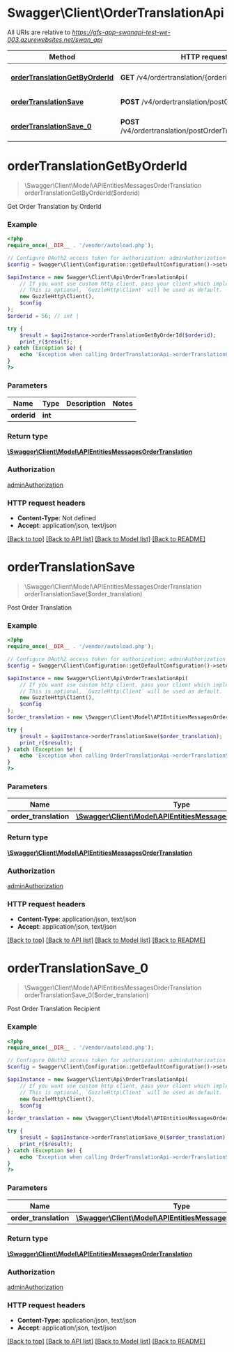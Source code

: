 # Swagger\Client\OrderTranslationApi

All URIs are relative to *https://gfs-app-swanapi-test-we-003.azurewebsites.net/swan_api*

Method | HTTP request | Description
------------- | ------------- | -------------
[**orderTranslationGetByOrderId**](OrderTranslationApi.md#orderTranslationGetByOrderId) | **GET** /v4/ordertranslation/{orderid} | Get Order Translation by OrderId
[**orderTranslationSave**](OrderTranslationApi.md#orderTranslationSave) | **POST** /v4/ordertranslation/postOrderTranslation | Post Order Translation
[**orderTranslationSave_0**](OrderTranslationApi.md#orderTranslationSave_0) | **POST** /v4/ordertranslation/postOrderTranslationRecipient | Post Order Translation Recipient


# **orderTranslationGetByOrderId**
> \Swagger\Client\Model\APIEntitiesMessagesOrderTranslation orderTranslationGetByOrderId($orderid)

Get Order Translation by OrderId

### Example
```php
<?php
require_once(__DIR__ . '/vendor/autoload.php');

// Configure OAuth2 access token for authorization: adminAuthorization
$config = Swagger\Client\Configuration::getDefaultConfiguration()->setAccessToken('YOUR_ACCESS_TOKEN');

$apiInstance = new Swagger\Client\Api\OrderTranslationApi(
    // If you want use custom http client, pass your client which implements `GuzzleHttp\ClientInterface`.
    // This is optional, `GuzzleHttp\Client` will be used as default.
    new GuzzleHttp\Client(),
    $config
);
$orderid = 56; // int | 

try {
    $result = $apiInstance->orderTranslationGetByOrderId($orderid);
    print_r($result);
} catch (Exception $e) {
    echo 'Exception when calling OrderTranslationApi->orderTranslationGetByOrderId: ', $e->getMessage(), PHP_EOL;
}
?>
```

### Parameters

Name | Type | Description  | Notes
------------- | ------------- | ------------- | -------------
 **orderid** | **int**|  |

### Return type

[**\Swagger\Client\Model\APIEntitiesMessagesOrderTranslation**](../Model/APIEntitiesMessagesOrderTranslation.md)

### Authorization

[adminAuthorization](../../README.md#adminAuthorization)

### HTTP request headers

 - **Content-Type**: Not defined
 - **Accept**: application/json, text/json

[[Back to top]](#) [[Back to API list]](../../README.md#documentation-for-api-endpoints) [[Back to Model list]](../../README.md#documentation-for-models) [[Back to README]](../../README.md)

# **orderTranslationSave**
> \Swagger\Client\Model\APIEntitiesMessagesOrderTranslation orderTranslationSave($order_translation)

Post Order Translation

### Example
```php
<?php
require_once(__DIR__ . '/vendor/autoload.php');

// Configure OAuth2 access token for authorization: adminAuthorization
$config = Swagger\Client\Configuration::getDefaultConfiguration()->setAccessToken('YOUR_ACCESS_TOKEN');

$apiInstance = new Swagger\Client\Api\OrderTranslationApi(
    // If you want use custom http client, pass your client which implements `GuzzleHttp\ClientInterface`.
    // This is optional, `GuzzleHttp\Client` will be used as default.
    new GuzzleHttp\Client(),
    $config
);
$order_translation = new \Swagger\Client\Model\APIEntitiesMessagesOrderTranslation(); // \Swagger\Client\Model\APIEntitiesMessagesOrderTranslation | 

try {
    $result = $apiInstance->orderTranslationSave($order_translation);
    print_r($result);
} catch (Exception $e) {
    echo 'Exception when calling OrderTranslationApi->orderTranslationSave: ', $e->getMessage(), PHP_EOL;
}
?>
```

### Parameters

Name | Type | Description  | Notes
------------- | ------------- | ------------- | -------------
 **order_translation** | [**\Swagger\Client\Model\APIEntitiesMessagesOrderTranslation**](../Model/APIEntitiesMessagesOrderTranslation.md)|  |

### Return type

[**\Swagger\Client\Model\APIEntitiesMessagesOrderTranslation**](../Model/APIEntitiesMessagesOrderTranslation.md)

### Authorization

[adminAuthorization](../../README.md#adminAuthorization)

### HTTP request headers

 - **Content-Type**: application/json, text/json
 - **Accept**: application/json, text/json

[[Back to top]](#) [[Back to API list]](../../README.md#documentation-for-api-endpoints) [[Back to Model list]](../../README.md#documentation-for-models) [[Back to README]](../../README.md)

# **orderTranslationSave_0**
> \Swagger\Client\Model\APIEntitiesMessagesOrderTranslation orderTranslationSave_0($order_translation)

Post Order Translation Recipient

### Example
```php
<?php
require_once(__DIR__ . '/vendor/autoload.php');

// Configure OAuth2 access token for authorization: adminAuthorization
$config = Swagger\Client\Configuration::getDefaultConfiguration()->setAccessToken('YOUR_ACCESS_TOKEN');

$apiInstance = new Swagger\Client\Api\OrderTranslationApi(
    // If you want use custom http client, pass your client which implements `GuzzleHttp\ClientInterface`.
    // This is optional, `GuzzleHttp\Client` will be used as default.
    new GuzzleHttp\Client(),
    $config
);
$order_translation = new \Swagger\Client\Model\APIEntitiesMessagesOrderTranslation(); // \Swagger\Client\Model\APIEntitiesMessagesOrderTranslation | 

try {
    $result = $apiInstance->orderTranslationSave_0($order_translation);
    print_r($result);
} catch (Exception $e) {
    echo 'Exception when calling OrderTranslationApi->orderTranslationSave_0: ', $e->getMessage(), PHP_EOL;
}
?>
```

### Parameters

Name | Type | Description  | Notes
------------- | ------------- | ------------- | -------------
 **order_translation** | [**\Swagger\Client\Model\APIEntitiesMessagesOrderTranslation**](../Model/APIEntitiesMessagesOrderTranslation.md)|  |

### Return type

[**\Swagger\Client\Model\APIEntitiesMessagesOrderTranslation**](../Model/APIEntitiesMessagesOrderTranslation.md)

### Authorization

[adminAuthorization](../../README.md#adminAuthorization)

### HTTP request headers

 - **Content-Type**: application/json, text/json
 - **Accept**: application/json, text/json

[[Back to top]](#) [[Back to API list]](../../README.md#documentation-for-api-endpoints) [[Back to Model list]](../../README.md#documentation-for-models) [[Back to README]](../../README.md)

